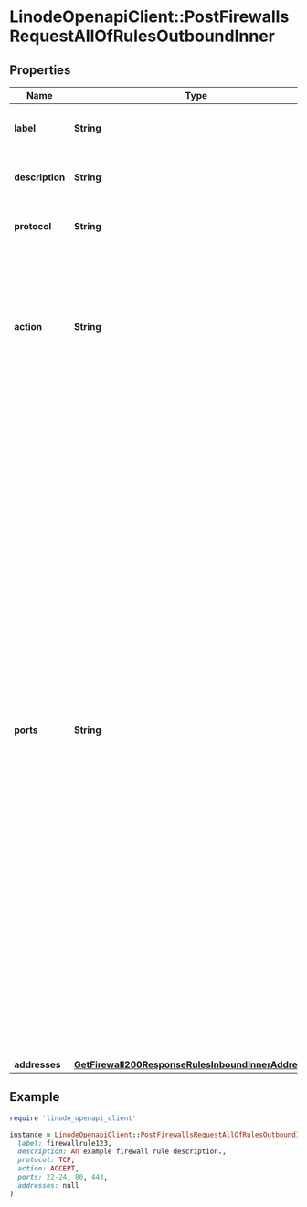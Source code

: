 # LinodeOpenapiClient::PostFirewallsRequestAllOfRulesOutboundInner

## Properties

| Name | Type | Description | Notes |
| ---- | ---- | ----------- | ----- |
| **label** | **String** | Used to identify this rule. For display purposes only. | [optional] |
| **description** | **String** | Used to describe this rule. For display purposes only. | [optional] |
| **protocol** | **String** | The type of network traffic affected by this rule. | [optional] |
| **action** | **String** | Controls whether traffic is accepted or dropped by this rule. Overrides the Firewall&#39;s &#x60;inbound_policy&#x60; if this is an inbound rule, or the &#x60;outbound_policy&#x60; if this is an outbound rule. | [optional] |
| **ports** | **String** | A string representing the port or ports affected by this rule:  - The string may be a single port, a range of ports, or a comma-separated list of single ports and port ranges. A space is permitted following each comma. - A range of ports is inclusive of the start and end values for the range. The end value of the range must be greater than the start value. - Ports must be within 1 and 65535, and may not contain any leading zeroes. For example, port &#x60;080&#x60; is not allowed. - The ports string can have up to 15 _pieces_, where a single port is treated as one piece, and a port range is treated as two pieces. For example, the string \&quot;22-24, 80, 443\&quot; has four pieces. - If no ports are configured, all ports are affected. - Only allowed for the TCP and UDP protocols. Ports are not allowed for the ICMP and IPENCAP protocols. | [optional] |
| **addresses** | [**GetFirewall200ResponseRulesInboundInnerAddresses**](GetFirewall200ResponseRulesInboundInnerAddresses.md) |  | [optional] |

## Example

```ruby
require 'linode_openapi_client'

instance = LinodeOpenapiClient::PostFirewallsRequestAllOfRulesOutboundInner.new(
  label: firewallrule123,
  description: An example firewall rule description.,
  protocol: TCP,
  action: ACCEPT,
  ports: 22-24, 80, 443,
  addresses: null
)
```

